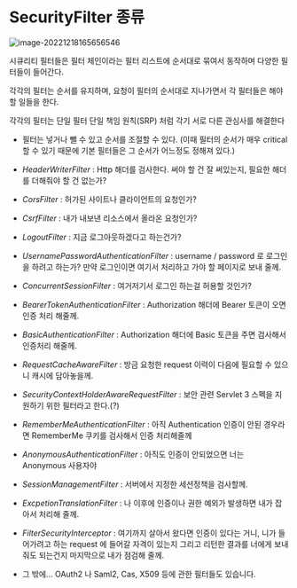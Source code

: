 # SecurityFilter 종류

![image-20221218165656546](/Users/ysk/study/study_repo/spring-security/filter/images//image-20221218165656546.png)



시큐리티 필터들은 필터 체인이라는 필터 리스트에 순서대로 묶여서 동작하며 다양한 필터들이 들어간다.

각각의 필터는 순서를 유지하며, 요청이 필터의 순서대로 지나가면서 각 필터들은 해야할 일들을 한다.

각각의 필터는 단일 필터 단일 책임 원칙(SRP) 처럼 각기 서로 다른 관심사를 해결한다

- 필터는 넣거나 뺄 수 있고 순서를 조절할 수 있다. (이때 필터의 순서가 매우 critical 할 수 있기 때문에 기본 필터들은 그 순서가 어느정도 정해져 있다.)



- *HeaderWriterFilter* : Http 해더를 검사한다. 써야 할 건 잘 써있는지, 필요한 해더를 더해줘야 할 건 없는가?
- *CorsFilter* : 허가된 사이트나 클라이언트의 요청인가?
- *CsrfFilter* : 내가 내보낸 리소스에서 올라온 요청인가?
- *LogoutFilter* : 지금 로그아웃하겠다고 하는건가?
- *UsernamePasswordAuthenticationFilter* : username / password 로 로그인을 하려고 하는가? 만약 로그인이면 여기서 처리하고 가야 할 페이지로 보내 줄께.
- *ConcurrentSessionFilter* : 여거저기서 로그인 하는걸 허용할 것인가?
- *BearerTokenAuthenticationFilter* : Authorization 해더에 Bearer 토큰이 오면 인증 처리 해줄께.
- *BasicAuthenticationFilter* : Authorization 해더에 Basic 토큰을 주면 검사해서 인증처리 해줄께.
- *RequestCacheAwareFilter* : 방금 요청한 request 이력이 다음에 필요할 수 있으니 캐시에 담아놓을께.
- *SecurityContextHolderAwareRequestFilter* : 보안 관련 Servlet 3 스펙을 지원하기 위한 필터라고 한다.(?)
- *RememberMeAuthenticationFilter* : 아직 Authentication 인증이 안된 경우라면 RememberMe 쿠키를 검사해서 인증 처리해줄께
- *AnonymousAuthenticationFilter* : 아직도 인증이 안되었으면 너는 Anonymous 사용자야
- *SessionManagementFilter* : 서버에서 지정한 세션정책을 검사할께.
- *ExcpetionTranslationFilter* : 나 이후에 인증이나 권한 예외가 발생하면 내가 잡아서 처리해 줄께.
- *FilterSecurityInterceptor* : 여기까지 살아서 왔다면 인증이 있다는 거니, 니가 들어가려고 하는 request 에 들어갈 자격이 있는지 그리고 리턴한 결과를 너에게 보내줘도 되는건지 마지막으로 내가 점검해 줄께.
- 그 밖에... OAuth2 나 Saml2, Cas, X509 등에 관한 필터들도 있습니다.